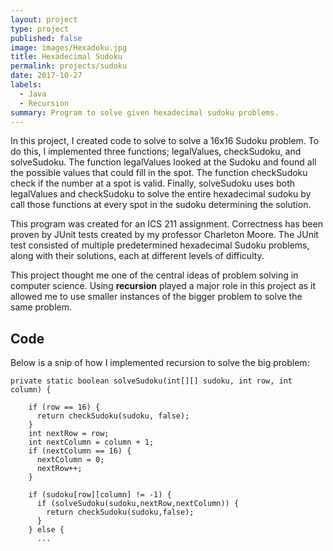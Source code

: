 ```yaml
---
layout: project
type: project
published: false
image: images/Hexadoku.jpg
title: Hexadecimal Sudoku
permalink: projects/sudoku
date: 2017-10-27
labels:
  - Java
  - Recursion
summary: Program to solve given hexadecimal sudoku problems.
---
```


In this project, I created code to solve to solve a 16x16 Sudoku problem. To do this, I implemented three functions; legalValues, checkSudoku, and solveSudoku. The function legalValues looked at the Sudoku and found all the possible values that could fill in the spot. The function checkSudoku check if the number at a spot is valid. Finally, solveSudoku uses both legalValues and checkSudoku to solve the entire hexadecimal sudoku by call those functions at every spot in the sudoku determining the solution.

This program was created for an ICS 211 assignment. Correctness has been proven by JUnit tests created by my professor Charleton Moore. The JUnit test consisted of multiple predetermined hexadecimal Sudoku problems, along with their solutions, each at different levels of difficulty.

This project thought me one of the central ideas of problem solving in computer science. Using **recursion** played a major role in this project as it allowed me to use smaller instances of the bigger problem to solve the same problem.

<h2>Code</h2>
Below is a snip of how I implemented recursion to solve the big problem:

```
private static boolean solveSudoku(int[][] sudoku, int row, int column) {
    
    if (row == 16) {
      return checkSudoku(sudoku, false);
    }
    int nextRow = row;
    int nextColumn = column + 1;
    if (nextColumn == 16) {
      nextColumn = 0;
      nextRow++;
    }

    if (sudoku[row][column] != -1) {
      if (solveSudoku(sudoku,nextRow,nextColumn)) {
        return checkSudoku(sudoku,false);
      }
    } else {
      ...
```
